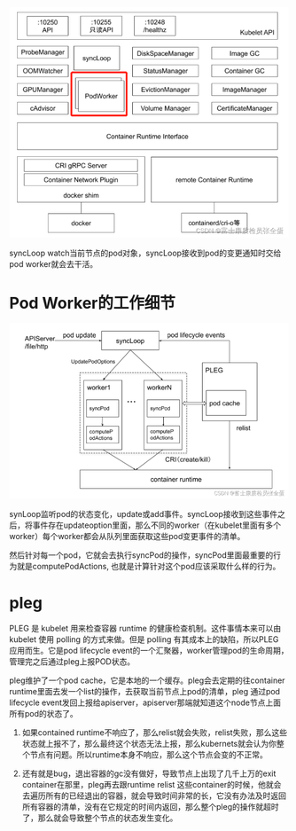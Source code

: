 ![](./PodWorker在kubelet中的位置.png)

syncLoop watch当前节点的pod对象，syncLoop接收到pod的变更通知时交给pod worker就会去干活。

# Pod Worker的工作细节

![](./PodWorker的工作细节.png)

synLoop监听pod的状态变化，update或add事件。syncLoop接收到这些事件之后，将事件存在updateoption里面，那么不同的worker（在kubelet里面有多个worker）每个worker都会从队列里面获取这些pod变更事件的清单。

然后针对每一个pod，它就会去执行syncPod的操作，syncPod里面最重要的行为就是computePodActions, 也就是计算针对这个pod应该采取什么样的行为。

# pleg

PLEG 是 kubelet 用来检查容器 runtime 的健康检查机制。这件事情本来可以由 kubelet 使用 polling 的方式来做。但是 polling 有其成本上的缺陷，所以PLEG 应用而生。它是pod lifecycle event的一个汇聚器，worker管理pod的生命周期，管理完之后通过pleg上报POD状态。

pleg维护了一个pod cache，它是本地的一个缓存。pleg会去定期的往container runtime里面去发一个list的操作，去获取当前节点上pod的清单，pleg 通过pod lifecycle event发回上报给apiserver，apiserver那端就知道这个node节点上面所有pod的状态了。

1. 如果contained runtime不响应了，那么relist就会失败，relist失败，那么这些状态就上报不了，那么最终这个状态无法上报，那么kubernets就会认为你整个节点有问题。所以runtime本身不响应，那么这个节点会变的不正常。

2. 还有就是bug，退出容器的gc没有做好，导致节点上出现了几千上万的exit container在那里，pleg再去跟runtime relist 这些container的时候，他就会去遍历所有的已经退出的容器，就会导致时间非常的长，它没有办法及时返回所有容器的清单，没有在它规定的时间内返回，那么整个pleg的操作就超时了，那么就会导致整个节点的状态发生变化。

